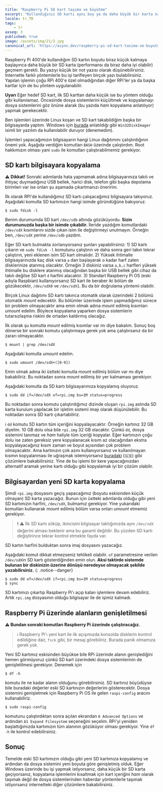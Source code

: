 ```yaml
---
title: "Raspberry Pi SD kart taşıma ve büyütme"
excerpt: "Kullandığınız SD kartı aynı boy ya da daha büyük bir karta nasıl taşıyabileceğinizi anlatıyorum."
locale: tr_TR
tags:
    - tr
axseq: 3
published: true
image: /assets/img/21/3.jpg
canonical_url: 'https://asynx.dev/raspberry-pi-sd-kart-tasima-ve-buyutme'
---
```


Raspberry Pi 400'de kullandığım SD kartın boyutu biraz küçük kalmaya başlayınca
daha büyük bir SD karta (performansı da biraz daha iyi olabilir) geçmem gerekti.
Bu yazıyı küçük bir not yazısı olarak düşünebilirsiniz. İnternette farklı
yöntemlerle bu işi tarifleyen birçok yazı bulabilirsiniz. Yapılan işlemin çoğu
RPi 400'e özel olmadığından diğer RPi'ler ya da başka kartlar için de bu yöntem
uygulanabilir.

**Uyarı** Eğer hedef SD kart, ilk SD karttan daha küçük ise bu yöntem olduğu
gibi kullanılamaz. Öncesinde dosya sistemlerini küçültmek ve kopyalamayı dosya
sistemlerini göz önüne alarak (bu yazıda *ham* kopyalama anlatılıyor) yapmak
gerekecektir.

Ben işlemleri üzerinde Linux koşan ve SD kart takabildiğim başka bir bilgisayarda
yaptım. Windows için [burada](https://peppe8o.com/raspberry-pi-migrating-to-larger-sd-card-with-windows-step-by-step-guide/)
anlatıldığı gibi `Win32DiskImager` isimli bir yazılım da kullanılabilir duruyor
(denemedim).

İşlemleri yapacağımızın bilgisayarın hangi Linux dağıtımını çalıştırdığının
önemi yok. Aşağıda verdiğim komutları `BASH` üzerinde çalıştırdım. Root hakkımızın
olması yani `sudo` ile komutları çalıştırabilmemiz gerekiyor.

## SD kartı bilgisayara kopyalama

⚠️ **Dikkat!** Sonraki adımlarda hata yapmamak adına bilgisayarınıza takılı ve
ihtiyaç duymadığınız USB bellek, harici disk, telefon gibi başka depolama
birimleri var ise onları şu aşamada çıkartmanızı öneririm.

İlk olarak RPi'de kullandığımız SD kartı çalışacağımız bilgisayara takıyoruz.
Aşağıdaki komutla SD kartımızın hangi isimde göründüğüne bakıyoruz.

```console
$ sudo fdisk -l
```

Benim durumumda SD kart `/dev/sdb` altında gözüküyordu. **Sizin durumunuzda
başka bir isimde çıkabilir.** İleride yazdığım komutlardaki `/dev/sdX` kısımlarını
sizde çıkan isim ile değiştirmeyi unutmayın. Örneğin ben, `/dev/sdX` yerine
`/dev/sdb` yazdım.

Eğer SD kartı bulmakta zorlanıyorsanız şunları yapabilirsiniz: 1) SD kartı
çıkarın ve `sudo fdisk -l` komutunu çalıştırın ve daha sonra geri takın tekrar
çalıştırın, yeni eklenen isim SD kart olmalıdır. 2) Yüksek ihtimalle
bilgisayarınızda kaç disk varsa `a` dan başlayarak o kadar harf zaten disklerinize
atanmış olacaktır. Örneğin 3 diskiniz varsa `a,b,c` harfleri yüksek ihtimalle
bu disklere atanmış olacağından başka bir USB bellek gibi cihaz da takılı değilse
SD kart `d` harfini alacaktır. 3) Standart Raspberry Pi OS (eski adıyla Raspbian)
kullanıyorsanız SD kart ile beraber iki bölüm de gözükecektir, `/dev/sdX0`
ve `/dev/sdX1`. Bu da bir doğrulama yöntemi olabilir.

Birçok Linux dağıtımı SD kartı takınca otomatik olarak üzerindeki 2 bölümü
otomatik *mount* edecektir. Bu bölümler üzerinde işlem yapmadığımız sürece
bir problem olmayacaktır ama emin olmak adına *mount* edilmiş kısımları *umount*
edelim. Böylece kopyalama yaparken dosya sistemlerin tutarsızlaşma riskini de
ortadan kaldırmış olacağız.

İlk olarak şu komutla *mount* edilmiş kısımlar var mı diye bakalım. Sonuç boş
dönerse bir sonraki komutu çalıştırmaya gerek yok ama çalıştırsanız da bir
zararı olmayacaktır.

```console
$ mount | grep /dev/sdX
```

Aşağıdaki komutla *umount* edelim.

```console
$ sudo umount /dev/sdX+([0-9])
```

Emin olmak adına iki üstteki komutla *mount* edilmiş bölüm var mı diye bakabiliriz.
Bu noktadan sonra *mount* edilmiş bir yer kalmaması gerekiyor.

Aşağıdaki komutla da SD kartı bilgisayarımıza kopyalamış oluyoruz.

```console
$ sudo dd if=/dev/sdX of=rpi.img bs=1M status=progress
```

Bu noktadan sonra komutu çalıştırdığımız dizinde oluşan `rpi.img` aslında SD karta
kurulum yapılacak bir işletim sistemi imajı olarak düşünülebilir. Bu noktadan
sonra SD kartı çıkartabiliriz.

ℹ️ `dd` komutu SD kartın tüm içeriğini kopyalayacaktır. Örneğin kartınız 32 GB diyelim.
10 GB dolu olsa bile `rpi.img` 32 GB olacaktır. Çünkü `dd`, dosya sistemini tanımaz
ve *ham* haliyle tüm içeriği kopyalar. Eğer kartınızın çoğu dolu ise zaten gereksiz
yere kopyalanacak kısım az olacağından ekstra kopyalayacağınız kısım zaman ve
boyut açısından çok problem olmayacaktır. Ama kartınızın çok azını kullanıyorsanız
ve kullanılmayan kısmın kopyalanması ile uğraşmak istemiyorsanız
[buradaki](https://serverfault.com/questions/439128/dd-on-entire-disk-but-do-not-want-empty-portion)
(🇬🇧)
gibi çözümlere bakabilirsiniz. Yine de bu işlemi bir kere yapacağınızdan alternatif
aramak yerine kartı olduğu gibi kopyalamak iyi bir çözüm olabilir.

## Bilgisayardan yeni SD karta kopyalama

Şimdi `rpi.img` dosyasını geçiş yapacağımız (boyutu eskisinden küçük olmayan)
SD karta yazacağız. Bunun için üstteki adımlarda olduğu gibi yeni SD kartımızın
harfini, `/dev/sdX`, bulmamız gerekiyor. Yine yukarıdaki komutları kullanarak
*mount* edilmiş bölüm varsa onları *umount* etmemiz gerekiyor.

> ❗ ⚠️ İlk SD kartı söküp, ikincisini bilgisayar taktığımızda aynı `/dev/sdX` değerini
alması beklenir ama bu garanti değildir. Bu yüzden SD kartı değiştirince
tekrar kontrol etmekte fayda var.

SD kartın harfini bulduktan sonra imaj dosyasını yazacağız.

Aşağıdaki komut dikkat etmezseniz tehlikeli olabilir. `of` parametresine verilen
`/dev/sdX`in SD kartı gösterdiğinden emin olun. **Aksi taktirde sistemde bulunan
bir diskinizin üzerine dönüşü neredeyse olmayacak şekilde yazabilirsiniz.**
{: .notice--danger}

```console
$ sudo dd of=/dev/sdX if=rpi.img bs=1M status=progress
$ sync
```

SD kartımızı çıkartıp Raspberry Pi'ı açıp kalan işlemlere devam edebiliriz. Artık
`rpi.img` dosyasının olduğu bilgisayar ile de işimiz kalmadı.

## Raspberry Pi üzerinde alanların genişletilmesi

**⚠️ Bundan sonraki komutları Raspberry Pi üzerinde çalıştıracağız.**

> ℹ️ Raspberry Pi'ı yeni kart ile ilk açışımızda konsolda disklerin kontrol edildiğine
dair, `fsck` gibi, bir mesaj görebiliriz. Burada panik olmamıza gerek yok.

Yeni SD kartımız eskisinden büyükse bile RPi üzerinde alanın genişlediğini
hemen görmüyoruz çünkü SD kart üzerindeki dosya sistemlerinin de genişletilmesi
gerekiyor. Denemek için

```console
$ df -h
```

komutu ile ne kadar alanın olduğunu görebilirsiniz. SD kartınız büyüdüyse bile
buradaki değerler eski SD kartınızın değerlerini gösterecektir. Dosya sistemini
genişletmek için Raspberry Pi OS ile gelen `raspi-config` aracını kullanabiliriz.

```console
$ sudo raspi-config
```

komutunu çalıştırdıktan sonra açılan ekrandan
`6 Advanced Options` ve ardından `A1 Expand Filesystem` seçeneğini seçelim.
RPi'yi yeniden başlattığımızda kartımızın tüm alanının gözüküyor olması gerekiyor.
Yine `df -h` ile kontrol edebilirsiniz.

## Sonuç

Temelde eski SD kartımızın olduğu gibi yeni SD kartımıza kopyalamış ve ardından
da dosya sistemini yeni boyuta göre genişletmiş olduk. Eğer Windows üzerinde
bu işi yapmak istiyorsanız, daha küçük bir SD karta geçiyorsanız, kopyalama
işlemlerini kısaltmak için kart içeriğini *ham* olarak taşımak değil de dosya
sistemlerinden haberdar yöntemlerle taşımak istiyorsanız internetteki diğer
çözümlere bakabilirsiniz.
